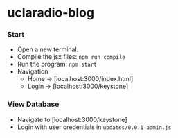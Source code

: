 # uclaradio-blog

### Start

- Open a new terminal.
- Compile the jsx files: `npm run compile`
- Run the program: `npm start`
- Navigation
  - Home -> [localhost:3000/index.html]
  - Login -> [localhost:3000/keystone]

### View Database

- Navigate to [localhost:3000/keystone]
- Login with user credentials in `updates/0.0.1-admin.js`
